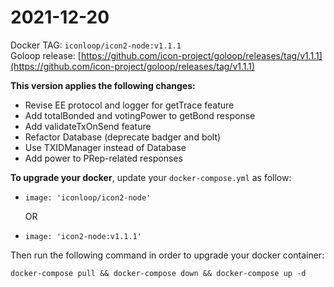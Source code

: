 # 2021-12-20

Docker TAG: `iconloop/icon2-node:v1.1.1`\
Goloop release: [https://github.com/icon-project/goloop/releases/tag/v1.1.1](https://github.com/icon-project/goloop/releases/tag/v1.1.1)

**This version applies the following changes:**

* Revise EE protocol and logger for getTrace feature
* Add totalBonded and votingPower to getBond response
* Add validateTxOnSend feature
* Refactor Database (deprecate badger and bolt)
* Use TXIDManager instead of Database
* Add power to PRep-related responses

**To upgrade your docker**, update your `docker-compose.yml` as follow:

*   `image: 'iconloop/icon2-node'`

    OR
* `image: 'icon2-node:v1.1.1'`

Then run the following command in order to upgrade your docker container:

```
docker-compose pull && docker-compose down && docker-compose up -d 
```
